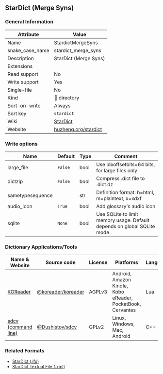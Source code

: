 ## StarDict (Merge Syns)

### General Information

| Attribute       | Value                                                |
| --------------- | ---------------------------------------------------- |
| Name            | StardictMergeSyns                                    |
| snake_case_name | stardict_merge_syns                                  |
| Description     | StarDict (Merge Syns)                                |
| Extensions      |                                                      |
| Read support    | No                                                   |
| Write support   | Yes                                                  |
| Single-file     | No                                                   |
| Kind            | 📁 directory                                          |
| Sort-on-write   | Always                                               |
| Sort key        | `stardict`                                           |
| Wiki            | [StarDict](https://en.wikipedia.org/wiki/StarDict)   |
| Website         | [huzheng.org/stardict](http://huzheng.org/stardict/) |

### Write options

| Name             | Default | Type | Comment                                                                  |
| ---------------- | ------- | ---- | ------------------------------------------------------------------------ |
| large_file       | `False` | bool | Use idxoffsetbits=64 bits, for large files only                          |
| dictzip          | `False` | bool | Compress .dict file to .dict.dz                                          |
| sametypesequence |         | str  | Definition format: h=html, m=plaintext, x=xdxf                           |
| audio_icon       | `True`  | bool | Add glossary's audio icon                                                |
| sqlite           | `None`  | bool | Use SQLite to limit memory usage. Default depends on global SQLite mode. |

### Dictionary Applications/Tools

| Name & Website                                           | Source code                                                | License | Platforms                                                   | Language |
| -------------------------------------------------------- | ---------------------------------------------------------- | ------- | ----------------------------------------------------------- | -------- |
| [KOReader](http://koreader.rocks/)                       | [@koreader/koreader](https://github.com/koreader/koreader) | AGPLv3  | Android, Amazon Kindle, Kobo eReader, PocketBook, Cervantes | Lua      |
| [sdcv (command line)](https://dushistov.github.io/sdcv/) | [@Dushistov/sdcv](https://github.com/Dushistov/sdcv)       | GPLv2   | Linux, Windows, Mac, Android                                | C++      |

### Related Formats

- [StarDict (.ifo)](./stardict.md)
- [StarDict Textual File (.xml)](./stardict_textual.md)
